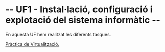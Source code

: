 <h1>-- UF1 - Instal·lació, configuració i explotació del sistema informàtic --</h1>

En aquesta UF hem realitzat les diferents tasques.

<a href="https://htmlpreview.github.io/?https://github.com/amartiinezg/ProjectesDAM/blob/bab453c899aaf7a6aac2f76fbc8eba85fe12adcb/M%C3%B2duls/M01-SistemasInform%C3%A1ticos/UF1%20-%20Instal%C2%B7laci%C3%B3,%20configuraci%C3%B3%20i%20explotaci%C3%B3%20del%20sistema%20inform%C3%A0tic/Pr%C3%A0ctica_Virtualitzaci%C3%B3/PrcticaVirtualitzacingelMartnez.docx.html">Pràctica de Virtualització.</a>
